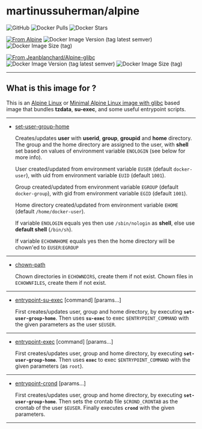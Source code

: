 # martinussuherman/alpine

![GitHub](https://img.shields.io/github/license/martinussuherman/alpine) ![Docker Pulls](https://img.shields.io/docker/pulls/martinussuherman/alpine) ![Docker Stars](https://img.shields.io/docker/stars/martinussuherman/alpine)

[![From Alpine](https://img.shields.io/badge/FROM-alpine-brightgreen.svg)](https://hub.docker.com/_/alpine) ![Docker Image Version (tag latest semver)](https://img.shields.io/docker/v/martinussuherman/alpine/latest) ![Docker Image Size (tag)](https://img.shields.io/docker/image-size/martinussuherman/alpine/latest)

[![From Jeanblanchard/Alpine-glibc](https://img.shields.io/badge/FROM-jeanblanchard/alpine--glibc-brightgreen.svg)](https://hub.docker.com/r/jeanblanchard/alpine-glibc) ![Docker Image Version (tag latest semver)](https://img.shields.io/docker/v/martinussuherman/alpine/glibc) ![Docker Image Size (tag)](https://img.shields.io/docker/image-size/martinussuherman/alpine/glibc)

---

## What is this image for ?

This is an [Alpine Linux](https://hub.docker.com/_/alpine/) or [Minimal Alpine Linux image with glibc](https://hub.docker.com/r/jeanblanchard/alpine-glibc) based image that bundles **tzdata**, **su-exec**, and some useful entrypoint scripts.

---

* [set-user-group-home](https://github.com/martinussuherman/alpine/blob/master/set-user-group-home)

  Creates/updates **user** with **userid**, **group**, **groupid** and **home** directory.
  The group and the home directory are assigned to the user, with **shell** set based on values of environment variable ```ENOLOGIN``` (see below for more info).

  User created/updated from environment variable ```EUSER``` (default ```docker-user```), with uid from environment variable ```EUID``` (default ```1001```).

  Group created/updated from environment variable ```EGROUP``` (default ```docker-group```), with gid from environment variable ```EGID``` (default ```1001```).

  Home directory created/updated from environment variable ```EHOME``` (default ```/home/docker-user```).

  If variable ```ENOLOGIN``` equals yes then use ```/sbin/nologin``` as **shell**, else use **default shell** (```/bin/sh```).

  If variable ```ECHOWNHOME``` equals yes then the home directory will be chown'ed to ```EUSER```:```EGROUP```

---

* [chown-path](https://github.com/martinussuherman/alpine/blob/master/chown-path)

  Chown directories in ```ECHOWNDIRS```, create them if not exist.
  Chown files in ```ECHOWNFILES```, create them if not exist.

---

* [entrypoint-su-exec](https://github.com/martinussuherman/alpine/blob/master/entrypoint-su-exec)
[command] [params...]

  First creates/updates user, group and home directory, by executing **```set-user-group-home```**.
  Then uses **```su-exec```** to exec ```$ENTRYPOINT_COMMAND``` with the given parameters as the user ```$EUSER```.

---

* [entrypoint-exec](https://github.com/martinussuherman/alpine/blob/master/entrypoint-exec)
[command] [params...]

  First creates/updates user, group and home directory, by executing **```set-user-group-home```**.
  Then uses **```exec```** to exec ```$ENTRYPOINT_COMMAND``` with the given parameters (as ```root```).

---

* [entrypoint-crond](https://github.com/martinussuherman/alpine/blob/master/entrypoint-crond) [params...]

  First creates/updates user, group and home directory, by executing **```set-user-group-home```**.
  Then sets the crontab file ```$CROND_CRONTAB``` as the crontab of the user ```$EUSER```.
  Finally executes **```crond```** with the given parameters.

---
